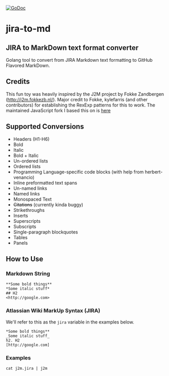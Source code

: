 [![GoDoc](https://godoc.org/github.com/StevenACoffman/j2m?status.svg)](https://godoc.org/github.com/StevenACoffman/j2m)

# jira-to-md

## JIRA to MarkDown text format converter
Golang tool to convert from JIRA Markdown text formatting to GitHub Flavored MarkDown.

## Credits
This fun toy was heavily inspired by the J2M project by Fokke Zandbergen (http://j2m.fokkezb.nl/). Major credit to Fokke, kylefarris (and other contributors) for establishing the RexExp patterns for this to work. The maintained JavaScript fork I based this on is [here](https://github.com/kylefarris/J2M)

## Supported Conversions

* Headers (H1-H6)
* Bold
* Italic
* Bold + Italic
* Un-ordered lists
* Ordered lists
* Programming Language-specific code blocks (with help from herbert-venancio)
* Inline preformatted text spans
* Un-named links
* Named links
* Monospaced Text
* ~~Citations~~ (currently kinda buggy)
* Strikethroughs
* Inserts
* Superscripts
* Subscripts
* Single-paragraph blockquotes
* Tables
* Panels 


## How to Use

### Markdown String

```
**Some bold things**
*Some italic stuff*
## H2
<http://google.com>
```

### Atlassian Wiki MarkUp Syntax (JIRA)

We'll refer to this as the `jira` variable in the examples below.

```
*Some bold things**
_Some italic stuff_
h2. H2
[http://google.com]
```

### Examples

```
cat j2m.jira | j2m
```
